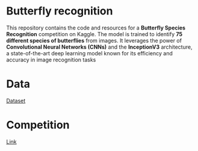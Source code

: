 # Butterfly recognition
This repository contains the code and resources for a **Butterfly Species Recognition** competition on Kaggle. The model is trained to identify **75 different species of butterflies** from images. It leverages the power of **Convolutional Neural Networks (CNNs)** and the **InceptionV3** architecture, a state-of-the-art deep learning model known for its efficiency and accuracy in image recognition tasks
# Data
[Dataset](https://drive.google.com/drive/folders/1sWWQQTprT6A6b3VUR89Fk5YuEp_f8eXJ?usp=sharing)
# Competition
[Link](https://www.kaggle.com/competitions/ai-1810-dpl-302-m-butterfly-image-classification)
